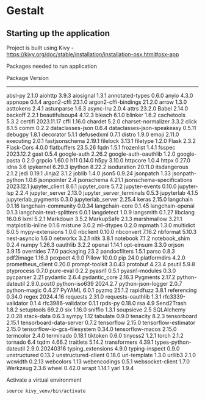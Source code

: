 # Gestalt 

## Starting up the application

Project is built using Kivy - https://kivy.org/doc/stable/installation/installation-osx.html#osx-app

Packages needed to run application

Package                      Version
---------------------------- --------------
absl-py                      2.1.0
aiohttp                      3.9.3
aiosignal                    1.3.1
annotated-types              0.6.0
anyio                        4.3.0
appnope                      0.1.4
argon2-cffi                  23.1.0
argon2-cffi-bindings         21.2.0
arrow                        1.3.0
asttokens                    2.4.1
astunparse                   1.6.3
async-lru                    2.0.4
attrs                        23.2.0
Babel                        2.14.0
backoff                      2.2.1
beautifulsoup4               4.12.3
bleach                       6.1.0
blinker                      1.6.2
cachetools                   5.3.2
certifi                      2023.11.17
cffi                         1.16.0
chardet                      5.2.0
charset-normalizer           3.3.2
click                        8.1.5
comm                         0.2.2
dataclasses-json             0.6.4
dataclasses-json-speakeasy   0.5.11
debugpy                      1.8.1
decorator                    5.1.1
defusedxml                   0.7.1
distro                       1.9.0
emoji                        2.11.0
executing                    2.0.1
fastjsonschema               2.19.1
filelock                     3.13.1
filetype                     1.2.0
Flask                        2.3.2
Flask-Cors                   4.0.0
flatbuffers                  23.5.26
fqdn                         1.5.1
frozenlist                   1.4.1
fsspec                       2023.12.2
gast                         0.5.4
google-auth                  2.26.2
google-auth-oauthlib         1.2.0
google-pasta                 0.2.0
grpcio                       1.60.0
h11                          0.14.0
h5py                         3.10.0
httpcore                     1.0.4
httpx                        0.27.0
idna                         3.6
ipykernel                    6.29.3
ipython                      8.22.2
isoduration                  20.11.0
itsdangerous                 2.1.2
jedi                         0.19.1
Jinja2                       3.1.2
joblib                       1.4.0
json5                        0.9.24
jsonpatch                    1.33
jsonpath-python              1.0.6
jsonpointer                  2.4
jsonschema                   4.21.1
jsonschema-specifications    2023.12.1
jupyter_client               8.6.1
jupyter_core                 5.7.2
jupyter-events               0.10.0
jupyter-lsp                  2.2.4
jupyter_server               2.13.0
jupyter_server_terminals     0.5.3
jupyterlab                   4.1.5
jupyterlab_pygments          0.3.0
jupyterlab_server            2.25.4
keras                        2.15.0
langchain                    0.1.16
langchain-community          0.0.34
langchain-core               0.1.45
langchain-openai             0.1.3
langchain-text-splitters     0.0.1
langdetect                   1.0.9
langsmith                    0.1.27
libclang                     16.0.6
lxml                         5.2.1
Markdown                     3.5.2
MarkupSafe                   2.1.3
marshmallow                  3.21.1
matplotlib-inline            0.1.6
mistune                      3.0.2
ml-dtypes                    0.2.0
mpmath                       1.3.0
multidict                    6.0.5
mypy-extensions              1.0.0
nbclient                     0.10.0
nbconvert                    7.16.2
nbformat                     5.10.3
nest-asyncio                 1.6.0
networkx                     3.2.1
nltk                         3.8.1
notebook                     7.1.2
notebook_shim                0.2.4
numpy                        1.26.3
oauthlib                     3.2.2
openai                       1.14.1
opt-einsum                   3.3.0
orjson                       3.9.15
overrides                    7.7.0
packaging                    23.2
pandocfilters                1.5.1
parso                        0.8.3
pdf2image                    1.16.3
pexpect                      4.9.0
Pillow                       10.0.0
pip                          24.0
platformdirs                 4.2.0
prometheus_client            0.20.0
prompt-toolkit               3.0.43
protobuf                     4.23.4
psutil                       5.9.8
ptyprocess                   0.7.0
pure-eval                    0.2.2
pyasn1                       0.5.1
pyasn1-modules               0.3.0
pycparser                    2.21
pydantic                     2.6.4
pydantic_core                2.16.3
Pygments                     2.17.2
python-dateutil              2.9.0.post0
python-iso639                2024.2.7
python-json-logger           2.0.7
python-magic                 0.4.27
PyYAML                       6.0.1
pyzmq                        25.1.2
rapidfuzz                    3.8.1
referencing                  0.34.0
regex                        2024.4.16
requests                     2.31.0
requests-oauthlib            1.3.1
rfc3339-validator            0.1.4
rfc3986-validator            0.1.1
rpds-py                      0.18.0
rsa                          4.9
Send2Trash                   1.8.2
setuptools                   69.2.0
six                          1.16.0
sniffio                      1.3.1
soupsieve                    2.5
SQLAlchemy                   2.0.28
stack-data                   0.6.3
sympy                        1.12
tabulate                     0.9.0
tenacity                     8.2.3
tensorboard                  2.15.1
tensorboard-data-server      0.7.2
tensorflow                   2.15.0
tensorflow-estimator         2.15.0
tensorflow-io-gcs-filesystem 0.34.0
tensorflow-macos             2.15.0
termcolor                    2.4.0
terminado                    0.18.1
tiktoken                     0.6.0
tinycss2                     1.2.1
torch                        2.1.2
tornado                      6.4
tqdm                         4.66.2
traitlets                    5.14.2
transformers                 4.39.1
types-python-dateutil        2.9.0.20240316
typing_extensions            4.9.0
typing-inspect               0.9.0
unstructured                 0.13.2
unstructured-client          0.18.0
uri-template                 1.3.0
urllib3                      2.1.0
wcwidth                      0.2.13
webcolors                    1.13
webencodings                 0.5.1
websocket-client             1.7.0
Werkzeug                     2.3.6
wheel                        0.42.0
wrapt                        1.14.1
yarl                         1.9.4

Activate a virtual environment

`source kivy_venv/bin/activate`

